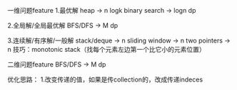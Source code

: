 一维问题feature
1.最优解
heap -> n logk
binary search -> logn
dp

2.全局解/全局最优解
BFS/DFS -> M
dp

3.连续解/有序解/一般解
stack/deque -> n
sliding window -> n
two pointers -> n
技巧：monotonic stack（找每个元素左边第一个比它小的元素位置）

二维问题feature
BFS/DFS -> M
dp

优化思路：
1.改变传递的值，如果是传collection的，改成传递indeces